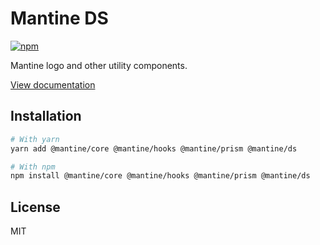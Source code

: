 # Mantine DS

[![npm](https://img.shields.io/npm/dm/@mantine/ds)](https://www.npmjs.com/package/@mantine/ds)

Mantine logo and other utility components.

[View documentation](https://mantine.dev/)

## Installation

```bash
# With yarn
yarn add @mantine/core @mantine/hooks @mantine/prism @mantine/ds

# With npm
npm install @mantine/core @mantine/hooks @mantine/prism @mantine/ds
```

## License

MIT
